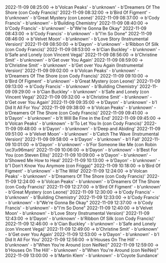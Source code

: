 2022-11-09 08:25:00 -> b'Volcan Peaks' - b'unknown' - b'Dreamers Of The Shore (con Cody Francis)'
2022-11-09 08:32:00 -> b'Bird Of Figment' - b'unknown' - b'Great Mystery (con Leone)'
2022-11-09 08:37:00 -> b'Cody Francis' - b'unknown' - b'Building Chemistry'
2022-11-09 08:40:00 -> b'Cody Francis' - b'unknown' - b"We're Gonna Be Okay"
2022-11-09 08:43:00 -> b'Cody Francis' - b'unknown' - b"I'm So Done"
2022-11-09 08:46:00 -> b'Velvet Moon' - b'unknown' - b'Love Story (Instrumental Version)'
2022-11-09 08:50:00 -> b'Dayon' - b'unknown' - b'Ribbon Of Silk (con Cody Francis)'
2022-11-09 08:53:00 -> b'Cian Buckley' - b'unknown' - b'Safe and Lonely (con Vincent Vega)'
2022-11-09 08:56:00 -> b'Christine Smit' - b'unknown' - b'Get over You Again'
2022-11-09 08:59:00 -> b'Christine Smit' - b'unknown' - b'Get over You Again (Instrumental Version)'
2022-11-09 09:02:00 -> b'Volcan Peaks' - b'unknown' - b'Dreamers Of The Shore (con Cody Francis)'
2022-11-09 09:10:00 -> b'Bird Of Figment' - b'unknown' - b'Great Mystery (con Leone)'
2022-11-09 09:13:00 -> b'Cody Francis' - b'unknown' - b'Building Chemistry'
2022-11-09 09:29:00 -> b'Cian Buckley' - b'unknown' - b'Safe and Lonely (con Vincent Vega)'
2022-11-09 09:32:00 -> b'Christine Smit' - b'unknown' - b'Get over You Again'
2022-11-09 09:35:00 -> b'Dayon' - b'unknown' - b'I Did It All For You'
2022-11-09 09:38:00 -> b'Volcan Peaks' - b'unknown' - b'Dreamers Of The Shore (con Cody Francis)'
2022-11-09 09:41:00 -> b'Dayon' - b'unknown' - b'It Will Be Fine in the End'
2022-11-09 09:45:00 -> b'Volcan Peaks' - b'unknown' - b'To Let You In (con Cody Francis)'
2022-11-09 09:48:00 -> b'Dayon' - b'unknown' - b'Deep and Abiding'
2022-11-09 09:51:00 -> b'Velvet Moon' - b'unknown' - b'Catch The Wave (Instrumental Version)'
2022-11-09 09:58:00 -> b'Dayon' - b'unknown' - b'I Fall'
2022-11-09 10:01:00 -> b'Dayon' - b'unknown' - b'For Someone like Me (con Robin \xc3\x96man)'
2022-11-09 10:06:00 -> b'Dayon' - b'unknown' - b'Best For You (con Steven Ellis)'
2022-11-09 10:09:00 -> b'Dayon' - b'unknown' - b'Showed Me How to Heal'
2022-11-09 10:13:00 -> b'Dayon' - b'unknown' - b"I Don't Know You Anymore (con Frigga)"
2022-11-09 10:18:00 -> b'Bird Of Figment' - b'unknown' - b'The Wild'
2022-11-09 12:24:00 -> b'Volcan Peaks' - b'unknown' - b'Dreamers Of The Shore (con Cody Francis)'
2022-11-09 12:24:00 -> b'Volcan Peaks' - b'unknown' - b'Dreamers Of The Shore (con Cody Francis)'
2022-11-09 12:27:00 -> b'Bird Of Figment' - b'unknown' - b'Great Mystery (con Leone)'
2022-11-09 12:30:00 -> b'Cody Francis' - b'unknown' - b'Building Chemistry'
2022-11-09 12:33:00 -> b'Cody Francis' - b'unknown' - b"We're Gonna Be Okay"
2022-11-09 12:37:00 -> b'Cody Francis' - b'unknown' - b"I'm So Done"
2022-11-09 12:40:00 -> b'Velvet Moon' - b'unknown' - b'Love Story (Instrumental Version)'
2022-11-09 12:43:00 -> b'Dayon' - b'unknown' - b'Ribbon Of Silk (con Cody Francis)'
2022-11-09 12:46:00 -> b'Cian Buckley' - b'unknown' - b'Safe and Lonely (con Vincent Vega)'
2022-11-09 12:49:00 -> b'Christine Smit' - b'unknown' - b'Get over You Again'
2022-11-09 12:53:00 -> b'Dayon' - b'unknown' - b'I Did It All For You'
2022-11-09 12:56:00 -> b'Houses On The Hill' - b'unknown' - b"When You're Around (con NeiNei)"
2022-11-09 12:59:00 -> b'Houses On The Hill' - b'unknown' - b"When You're Around (con NeiNei)"
2022-11-09 13:00:00 -> b'Martin Klem' - b'unknown' - b'Coyote Sundance'

